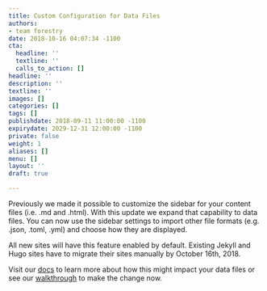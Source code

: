 ```yaml
---
title: Custom Configuration for Data Files
authors:
- team forestry
date: 2018-10-16 04:07:34 -1100
cta:
  headline: ''
  textline: ''
  calls_to_action: []
headline: ''
description: ''
textline: ''
images: []
categories: []
tags: []
publishdate: 2018-09-11 11:00:00 -1100
expirydate: 2029-12-31 12:00:00 -1100
private: false
weight: 1
aliases: []
menu: []
layout: ''
draft: true

---
```

Previously we made it possible to customize the sidebar for your content files (i.e. .md and .html). With this update we expand that capability to data files. You can now use the sidebar settings to import other file formats (e.g. .json, .toml, .yml) and choose how they are displayed.

All new sites will have this feature enabled by default. Existing Jekyll and Hugo sites have to migrate their sites manually by October 16th, 2018.

Visit our [docs](/docs/editing/data-files#existing-jekyll-hugo-projects) to learn more about how this might impact your data files or see our [walkthrough](/blog/custom-configuration-for-data-files/) to make the change now.